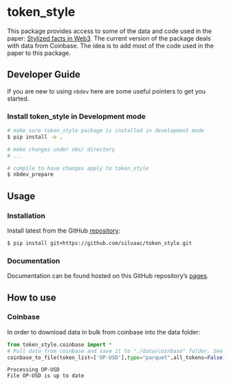 # token_style

<!-- WARNING: THIS FILE WAS AUTOGENERATED! DO NOT EDIT! -->

This package provides access to some of the data and code used in the
paper: [Stylized facts in Web3](https://arxiv.org/abs/2408.07653). The
current version of the package deals with data from Coinbase. The idea
is to add most of the code used in the paper to this package.

## Developer Guide

If you are new to using `nbdev` here are some useful pointers to get you
started.

### Install token_style in Development mode

``` sh
# make sure token_style package is installed in development mode
$ pip install -e .

# make changes under nbs/ directory
# ...

# compile to have changes apply to token_style
$ nbdev_prepare
```

## Usage

### Installation

Install latest from the GitHub
[repository](https://github.com/silvaac/token_style):

``` sh
$ pip install git+https://github.com/silvaac/token_style.git
```

### Documentation

Documentation can be found hosted on this GitHub repository’s
[pages](https://silvaac.github.io/token_style/).

## How to use

### Coinbase

In order to download data in bulk from coinbase into the data folder:

``` python
from token_style.coinbase import *
# Pull data from coinbase and save it to "./data/coinbase" folder. See function for details.
coinbase_to_file(token_list=['OP-USD'],type="parquet",all_tokens=False)
```

    Processing OP-USD
    File OP-USD is up to date
